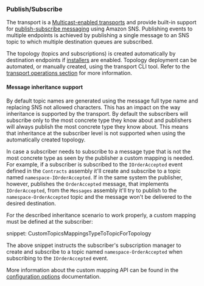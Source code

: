 ### Publish/Subscribe

The transport is a [Multicast-enabled transports](/transports/types#multicast-enabled-transports) and provide built-in support for [publish-subscribe messaging](/nservicebus/messaging/publish-subscribe/) using Amazon SNS. Publishing events to multiple endpoints is achieved by publishing a single message to an SNS topic to which multiple destination queues are subscribed.

The topology (topics and subscriptions) is created automatically by destination endpoints if [installers](/nservicebus/operations/installers) are enabled. Topology deployment can be automated, or manually created, using the transport CLI tool. Refer to the [transport operations section](/transports/sqs/operations-scripting) for more information.

#### Message inheritance support

By default topic names are generated using the message full type name and replacing SNS not allowed characters. This has an impact on the way inheritance is supported by the transport. By default the subscribers will subscribe only to the most concrete type they know about and publishers will always publish the most concrete type they know about. This means that inheritance at the subscriber level is not supported when using the automatically created topology.

In case a subscriber needs to subscribe to a message type that is not the most concrete type as seen by the publisher a custom mapping is needed. For example, if a subscriber is subscribed to the `IOrderAccepted` event defined in the `Contracts` assembly it'll create and subscribe to a topic named `namespace-IOrderAccepted`. If in the same system the publisher, however, publishes the `OrderAccepted` message, that implements `IOrderAccepted`, from the `Messages` assembly it'll try to publish to the `namespace-OrderAccepted` topic and the message won't be delivered to the desired destination.

For the described inheritance scenario to work properly, a custom mapping must be defined at the subscriber:

snippet: CustomTopicsMappingsTypeToTopicForTopology

The above snippet instructs the subscriber's subscription manager to create and subscribe to a topic named `namespace-OrderAccepted` when subscribing to the `IOrderAccepted` event.

More information about the custom mapping API can be found in the [configuration options](/transports/sqs/configuration-options#custom-topics-mappings?version=sqs_5) documentation.
